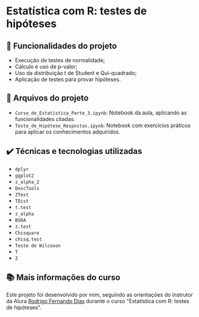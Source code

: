 # Estatística com R: testes de hipóteses

## 🔨 Funcionalidades do projeto

- Execução de testes de normalidade;
- Cálculo e uso de p-valor;
- Uso da distribuição t de Student e Qui-quadrado;
- Aplicação de testes para provar hipóteses.

## 📂 Arquivos do projeto

- `Curso_de_Estatística_Parte_3.ipynb`: Notebook da aula, aplicando as funcionalidades citadas.
- `Teste_de_Hipótese_Respostas.ipynb`: Notebook com exercícios práticos para aplicar os conhecimentos adquiridos.

## ✔️ Técnicas e tecnologias utilizadas

- `dplyr`
- `ggplot2`
- `z_alpha_2`
- `DescTools`
- `ZTest`
- `TDist`
- `t.test`
- `z_alpha`
- `BSDA`
- `z.test`
- `Chisquare`
- `chisq.test`
- `Teste de Wilcoxon`
- `T`
- `Z`

## 📚 Mais informações do curso

Este projeto foi desenvolvido por mim, seguindo as orientações do instrutor da Alura [Rodrigo Fernando Dias](https://www.linkedin.com/in/rodrigo-fernando-dias-118181120/) durante o curso "Estatística com R: testes de hipóteses".
